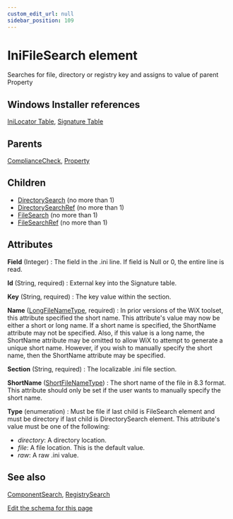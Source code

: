 ```yaml
---
custom_edit_url: null
sidebar_position: 109
---
```

# IniFileSearch element
Searches for file, directory or registry key and assigns to value of parent Property

## Windows Installer references
[IniLocator Table](https://docs.microsoft.com/en-us/windows/win32/msi/inilocator-table), [Signature Table](https://docs.microsoft.com/en-us/windows/win32/msi/signature-table)

## Parents
[ComplianceCheck](compliancecheck.md), [Property](property.md)

## Children
* [DirectorySearch](directorysearch.md) (no more than 1) 
* [DirectorySearchRef](directorysearchref.md) (no more than 1) 
* [FileSearch](filesearch.md) (no more than 1) 
* [FileSearchRef](filesearchref.md) (no more than 1) 

## Attributes
**Field** (Integer)
  : The field in the .ini line. If field is Null or 0, the entire line is read.

**Id** (String, required)
  : External key into the Signature table.

**Key** (String, required)
  : The key value within the section.

**Name** ([LongFileNameType](longfilenametype.md 'Values of this type will look like: "Long File Name.extension". Legal long names contain no more than 260 characters and must contain at least one non-period character. The following characters are not allowed: \ ? | > : / * " or <. The name must be shorter than 260 characters. The value could also be a localization variable with the format !(loc.VARIABLE).'), required)
  : In prior versions of the WiX toolset, this attribute specified the short name. This attribute's value may now be either a short or long name. If a short name is specified, the ShortName attribute may not be specified. Also, if this value is a long name, the ShortName attribute may be omitted to allow WiX to attempt to generate a unique short name. However, if you wish to manually specify the short name, then the ShortName attribute may be specified.

**Section** (String, required)
  : The localizable .ini file section.

**ShortName** ([ShortFileNameType](shortfilenametype.md 'Values of this type will look like: "FileName.ext". Only one period is allowed. The following characters are not allowed: \ ? | > : / * " + , ; = [ ] <, or whitespace. The name cannot exceed 8 characters and the extension cannot exceed 3 characters. The value could also be a localization variable with the format !(loc.VARIABLE).'))
  : The short name of the file in 8.3 format. This attribute should only be set if the user wants to manually specify the short name.

**Type** (enumeration)
  : Must be file if last child is FileSearch element and must be directory if last child is DirectorySearch element. This attribute's value must be one of the following:
- *directory*: A directory location.
- *file*: A file location. This is the default value.
- *raw*: A raw .ini value.


## See also
[ComponentSearch](componentsearch.md), [RegistrySearch](registrysearch.md)

[Edit the schema for this page](https://github.com/wixtoolset/web/blob/master/src/xsd4/wix.xsd)